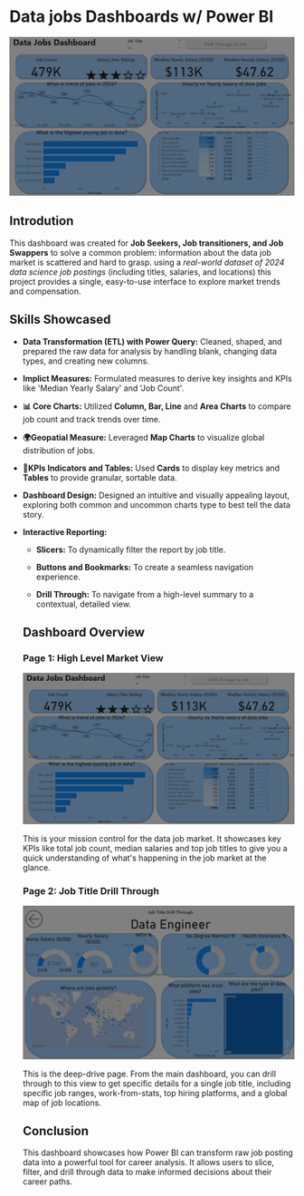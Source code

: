 # Data jobs Dashboards w/ Power BI

![Dashboard Page 1](/image/project_1%20page_1.png)

## Introdution 

This dashboard was created for **Job Seekers, Job transitioners, and Job Swappers** to solve a common problem: information about the data job market is scattered and hard to grasp. using a *real-world dataset of 2024 data science job postings* (including titles, salaries, and locations) this project provides a single, easy-to-use interface to explore market trends and compensation.

## Skills Showcased

- **Data Transformation (ETL) with Power Query:**
Cleaned, shaped, and prepared the raw data for analysis by handling blank, changing data types, and creating new columns.

- **Implict Measures:** Formulated measures to derive key insights and KPIs like 'Median Yearly Salary' and 'Job Count'.

- **📊 Core Charts:** Utilized **Column, Bar, Line** and **Area Charts** to compare job count and track trends over time.

- **🌍Geopatial Measure:** Leveraged **Map Charts** to visualize global distribution of jobs.

- **📅KPIs Indicators and Tables:** Used **Cards** to display key metrics and **Tables** to provide granular, sortable data.

- **Dashboard Design:** Designed an intuitive and visually appealing layout, exploring both common and uncommon charts type to best tell the data story.

- **Interactive Reporting:**
  - **Slicers:** To dynamically filter the report by job title.

   - **Buttons and Bookmarks:** To create a seamless navigation experience.

   - **Drill Through:** To navigate from a high-level summary to a contextual, detailed view.

   ## Dashboard Overview

   ### Page 1: High Level Market View

   ![Dashboard Page 1](/image/project_1%20page_1.png)

   This is your mission control for the data job market. It showcases key KPIs like total job count, median salaries and top job titles to give you a quick understanding of what's happening in the job market at the glance.

   ### Page 2: Job Title Drill Through

   ![Dashboard Page 2](/image/project_1%20page_2.png)

   This is the deep-drive page. From the main dashboard, you can drill through to this view to get specific details for a single job title, including specific job ranges, work-from-stats, top hiring platforms, and a global map of job locations.

   ## Conclusion 

   This dashboard showcases how Power BI can transform raw job posting data into a powerful tool for career analysis. It allows users to slice, filter, and drill through data to make informed decisions about their career paths.